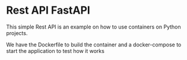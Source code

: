 # Rest API FastAPI

This simple Rest API is an example on how to use
containers on Python projects.

We have the Dockerfile to build the container and a 
docker-compose to start the application to test how it
works
